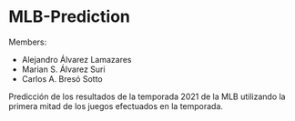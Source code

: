 # MLB-Prediction

Members:

- Alejandro Álvarez Lamazares
- Marian S. Álvarez Suri
- Carlos A. Bresó Sotto

Predicción de los resultados de la temporada 2021 de la MLB utilizando la primera mitad de los juegos efectuados en la temporada.
